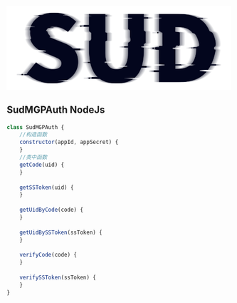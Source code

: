 #

![SUD](../../Resource/logo.png)

## SudMGPAuth NodeJs

```javascript
class SudMGPAuth {
    //构造函数
    constructor(appId, appSecret) {
    }
    //类中函数
    getCode(uid) {
    }
    
    getSSToken(uid) {
    }
    
    getUidByCode(code) { 
    }
    
    getUidBySSToken(ssToken) {
    }
    
    verifyCode(code) {
    }
    
    verifySSToken(ssToken) {
    }
}
```
